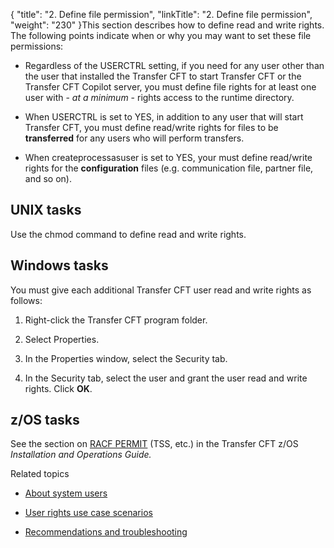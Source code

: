 {
    "title": "2. Define file permission",
    "linkTitle": "2. Define file permission",
    "weight": "230"
}This section describes how to define read and write rights. The following points indicate when or why you may want to set these file permissions:

-   Regardless of the USERCTRL setting, if you need for any user other than the user that installed the Transfer CFT to start Transfer CFT or the Transfer CFT Copilot server, you must define file rights for at least one user with - *at a minimum* - rights access to the runtime directory.
-   When USERCTRL is set to YES, in addition to any user that will start Transfer CFT, you must define read/write rights for files to be **transferred** for any users who will perform transfers.
-   When createprocessasuser is set to YES, your must define read/write rights for the **configuration** files (e.g. communication file, partner file, and so on).

## UNIX tasks

Use the chmod command to define read and write rights.

## Windows tasks

You must give each additional Transfer CFT user read and write rights as follows:

1.  Right-click the Transfer CFT program folder.
2.  Select Properties.
3.  In the Properties window, select the Security tab.
4.  In the Security tab, select the user and grant the user read and write rights. Click **OK**.

## z/OS tasks

See the section on [RACF PERMIT](../../../cft_intro_install/about_this_document_zos/t_start_servers_jobs_zos/t_system_environment_zos/t_set__up_racf_security) (TSS, etc.) in the Transfer CFT z/OS *Installation and Operations Guide.*

Related topics

-   [About system users](..//transfercft/internal_a_m_start_here/user_rights_overview)
-   [User rights use case scenarios](../user_rights_security_scenarios)
-   [Recommendations and troubleshooting](../user_rights_tips)
